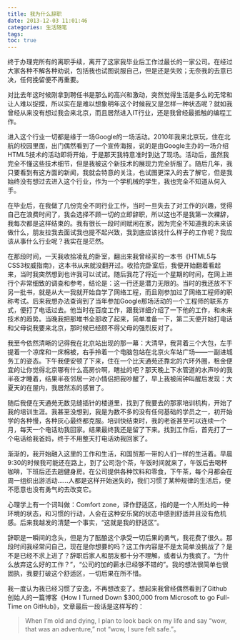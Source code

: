 ```yaml
---
title: 我为什么辞职
date: 2013-12-03 11:01:46
categories: 生活随笔
tags:
toc: true
---
```


终于办理完所有的离职手续，离开了这家我毕业后工作过最长的一家公司。在经过大家各种不解各种劝说，包括我也试图说服自己，但是还是失败；无奈我的去意已决，任何挽留便不再重要。

对比去年这时候刚拿到聘任书是那么的高兴和激动，突然觉得生活是多么的无常和让人难以捉摸，所以实在是难以想象明年这个时候我又是怎样一种状态呢？就如我曾经从来没有想过我会来北京，而且居然进入IT行业，还是我曾经最抵触的编程工作。

进入这个行业一切都是缘于一场Google的一场活动。2010年我来北京玩，住在北航的校园里面，出门偶然看到了一个宣传海报，说的是由Google主办的一场介绍HTML5技术的活动即将开始，于是那天我特意准时到达了现场。活动后，虽然我完全不懂这些技术细节，但是我被这个新技术的展现力完全折服了。随后几年，我只要看到有这方面的新闻，我就会特意的关注，也试图更深入的去了解它，但是我始终没有想过去进入这个行业，作为一个学机械的学生，我也完全不知道从何入手。

在毕业后，在我做了几份完全不同行业工作，当时一旦失去了对工作的兴趣，觉得自己在浪费时间了，我会选择不顾一切的立即辞职，所以这也不是我第一次裸辞，我每次都是这样结束的。我有很长一段时间赋闲在家，因为完全不知道我的未来该做什么，朋友拉我去面试我也提不起兴致，我到底应该找什么样子的工作呢？我应该从事什么行业呢？我实在是茫然。

在那段时间，一天我收拾凌乱的卧室，翻出来我曾经买的一本书《HTML5与CSS3权威指南》，这本书从来就没翻开过。收拾完卧室后，我便开始翻着看起来，当时我突然想到也许我可以试试。随后我花了将近一个星期的时间，在网上进行个非常细致的调查和参考，结论是：这一行还是潜力无限的。当时的我还放不下另一批书，就是从大一我就开始自学了网络工程，而且刚参加过了网络工程师的职称考试。后来我想办法查询到了当年参加Google那场活动的一个工程师的联系方式，便打了电话过去。他当时在百度工作，跟我详细介绍了一下他的工作，和未来技术的趋势。当晚我把那堆书全部收了起来，简单准备一下，第二天便开始打电话和父母说我要来北京，那时候已经顾不得父母的强烈反对了。

我至今依然清晰的记得我在北京站出现的那一幕：大清早，我背着三个大包，左手提着一个凉席和一床棉被，右手拎着一个电脑包站在北京火车站广场——一副进城务工的姿态。下午我便安顿了下来，住在一个比天通苑还靠北的六环外圈，租金便宜的让你觉得北京哪有什么高房价啊，瞎扯的吧？那天晚上下水管道的水声吵的我半夜才睡着，结果半夜邻居一对小情侣把我吵醒了，早上我被闹钟叫醒后发现：大夏天的在屋内，我居然冻的感冒了。

随后我便在天通苑无数见缝插针的楼道里，找到了我要去的那家培训机构，开始了我的培训生涯。我甚至没想到，我是为数不多的没有任何基础的学员之一，初开始学的各种慢，各种灰心最终都克服。培训快结束时，我的老爸甚至可以连续一个月，每天一个电话劝我回家。结果最终我还是留了下来。找到工作后，首先打了一个电话给我爸妈，终于不用整天打电话劝我回家了。

渐渐的，我开始融入这里的工作和生活，和国贸那一带的人们一样的生活着。早晨9:30的时候我可能还在路上，到了公司泡个茶，午饭时间就来了，午饭后去喝杯咖啡，下班后还去趟健身房。在公司提供各种饮料和零食，下午茶，每个月都会在周一组织出游活动……人都是这样开始迷失的，我们习惯了某种规律的生活后，便不愿意也没有勇气的去改变它。

心理学上有一个词叫做：Comfort zone，译作舒适区，指的是一个人所处的一种环境的状态，和习惯的行动，人会在这种安乐窝的状态中感到舒适并且没有危机感。后来我越发的清楚一个事实，“这就是我的舒适区”。

辞职是一瞬间的念头，但是为了酝酿这个承受一切后果的勇气，我花费了很久。那段时间我经常问自己，现在是你想要的吗？这工作内容是不是太简单没挑战了？是不是已经不求上进了？辞职后家人和朋友都十分不理解，或者认为我疯了。“为什么放弃这么好的工作？”，“公司的加的薪水已经够不错的”。我的想法很简单也很固执，我要打破这个舒适区，一切后果在所不惜。

我一度认为我已经习惯了安逸，不再想改变了。想起来我曾经偶然看到了Github创始人的一篇博客《How I Turned Down $300,000 from Microsoft to go Full-Time on GitHub》，文章最后一段话是这样写的：
> When I’m old and dying, I plan to look back on my life and say “wow, that was an adventure,” not “wow, I sure felt safe.”。 
